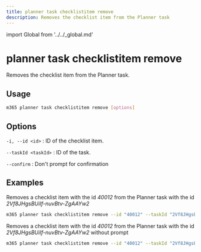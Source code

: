 ```yaml
---
title: planner task checklistitem remove
description: Removes the checklist item from the Planner task
---
```


import Global from '../../_global.md'

# planner task checklistitem remove

Removes the checklist item from the Planner task.

## Usage

```sh
m365 planner task checklistitem remove [options]
```

## Options

`-i, --id <id>`
: ID of the checklist item.

`--taskId <taskId>`
: ID of the task.

`--confirm`
: Don't prompt for confirmation

<Global />

## Examples

Removes a checklist item with the id _40012_ from the Planner task with the id _2Vf8JHgsBUiIf-nuvBtv-ZgAAYw2_

```sh
m365 planner task checklistitem remove --id "40012" --taskId "2Vf8JHgsBUiIf-nuvBtv-ZgAAYw2" 
```

Removes a checklist item with the id _40012_ from the Planner task with the id _2Vf8JHgsBUiIf-nuvBtv-ZgAAYw2_ without prompt

```sh
m365 planner task checklistitem remove --id "40012" --taskId "2Vf8JHgsBUiIf-nuvBtv-ZgAAYw2" --confirm
```
